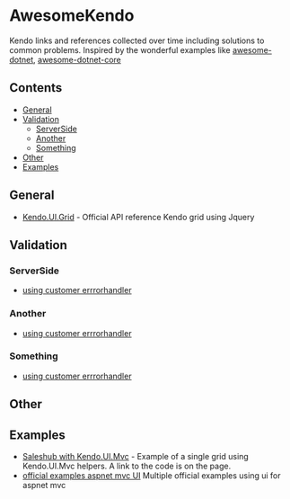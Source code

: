 # AwesomeKendo
Kendo links and references collected over time including solutions to common problems. Inspired by the wonderful examples like  [awesome-dotnet](https://github.com/quozd/awesome-dotnet), [awesome-dotnet-core](https://github.com/thangchung/awesome-dotnet-core)


## Contents

* [General](#general)
* [Validation](#validation)
  * [ServerSide](#serverside)
  * [Another](#another)
  * [Something](#something)
* [Other](#other)
* [Examples](#examples)



## General
  * [Kendo.UI.Grid](https://docs.telerik.com/kendo-ui/api/javascript/ui/grid) - Official API reference Kendo grid using Jquery 
## Validation
### ServerSide
* [using customer errrorhandler ](https://www.telerik.com/blogs/handling-server-side-validation-errors-in-your-kendo-ui-grid#disqus_thread)
### Another
* [using customer errrorhandler ](https://www.telerik.com/blogs/handling-server-side-validation-errors-in-your-kendo-ui-grid#disqus_thread)
### Something
* [using customer errrorhandler ](https://www.telerik.com/blogs/handling-server-side-validation-errors-in-your-kendo-ui-grid#disqus_thread)

## Other

## Examples
 * [Saleshub with Kendo.UI.Mvc](https://demos.telerik.com/kendo-ui/saleshub#) - Example of a single grid using Kendo.UI.Mvc helpers. A link to the code is on the page.
 * [official examples aspnet mvc UI](https://github.com/telerik/ui-for-aspnet-mvc-examples) Multiple official examples using ui for aspnet mvc
